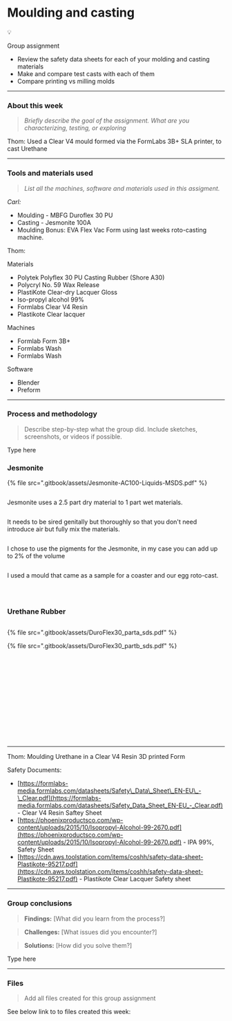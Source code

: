 # Moulding and casting

💡

Group assignment

* Review the safety data sheets for each of your molding and casting materials
* Make and compare test casts with each of them
* Compare printing vs milling molds

***

### About this week <a href="#id-19caf66e-e64e-8063-8a10-fe265bae49e8" id="id-19caf66e-e64e-8063-8a10-fe265bae49e8"></a>

> _Briefly describe the goal of the assignment. What are you characterizing, testing, or exploring_

Thom: Used a Clear V4 mould formed via the FormLabs 3B+ SLA printer,  to cast Urethane

***

### Tools and materials used <a href="#id-19caf66e-e64e-8086-b4db-ddab393e0e3b" id="id-19caf66e-e64e-8086-b4db-ddab393e0e3b"></a>

> _List all the machines, software and materials used in this assigment._

_Carl:_

* Moulding - MBFG Duroflex 30 PU
* Casting - Jesmonite 100A
* Moulding Bonus: EVA Flex Vac Form using last weeks roto-casting machine.

Thom:

Materials

* Polytek Polyflex 30 PU Casting Rubber (Shore A30)
* Polycryl No. 59 Wax Release
* PlastiKote Clear-dry Lacquer Gloss
* Iso-propyl alcohol 99%
* Formlabs Clear V4 Resin
* Plastikote Clear lacquer

Machines

* Formlab Form 3B+
* Formlabs Wash
* Formlabs Wash

Software

* Blender
* Preform

***

### Process and methodology <a href="#id-19caf66e-e64e-8011-ac62-c392114f1cc5" id="id-19caf66e-e64e-8011-ac62-c392114f1cc5"></a>

> Describe step-by-step what the group did. Include sketches, screenshots, or videos if possible.

Type here

### Jesmonite



{% file src=".gitbook/assets/Jesmonite-AC100-Liquids-MSDS.pdf" %}

<figure><img src=".gitbook/assets/w13-g1-1.jpeg" alt=""><figcaption></figcaption></figure>

Jesmonite uses a 2.5 part dry material to 1 part wet materials.

<figure><img src=".gitbook/assets/w13-g1-2.jpeg" alt=""><figcaption></figcaption></figure>

It needs to be sired genitally but thoroughly so that you don't need introduce air but fully mix the materials.

<figure><img src=".gitbook/assets/w13-g1-3.jpeg" alt=""><figcaption></figcaption></figure>

I chose to use the pigments for the Jesmonite, in my case you can add up to 2% of the volume&#x20;

<figure><img src=".gitbook/assets/w13-g1-4.jpeg" alt=""><figcaption></figcaption></figure>

I used a mould that came as a sample for a coaster and our egg roto-cast.

<figure><img src=".gitbook/assets/w13-g1-7.jpeg" alt=""><figcaption></figcaption></figure>

<figure><img src=".gitbook/assets/Week 13 - Third batch of group - 1.jpeg" alt=""><figcaption></figcaption></figure>

<figure><img src=".gitbook/assets/Week 13 - Third batch of group - 4.jpeg" alt=""><figcaption></figcaption></figure>

### Urethane Rubber

<figure><img src=".gitbook/assets/w13-g1-8.jpeg" alt=""><figcaption></figcaption></figure>

{% file src=".gitbook/assets/DuroFlex30_parta_sds.pdf" %}

{% file src=".gitbook/assets/DuroFlex30_partb_sds.pdf" %}

<figure><img src=".gitbook/assets/w13-g1-9.jpeg" alt=""><figcaption></figcaption></figure>



<figure><img src=".gitbook/assets/w13-g1-10.jpeg" alt=""><figcaption></figcaption></figure>

<figure><img src=".gitbook/assets/w13-g1-11.jpeg" alt=""><figcaption></figcaption></figure>

<figure><img src=".gitbook/assets/w13-g1-12.jpeg" alt=""><figcaption></figcaption></figure>

<figure><img src=".gitbook/assets/w13-g1-13.jpeg" alt=""><figcaption></figcaption></figure>

<figure><img src=".gitbook/assets/w13-g1-14.jpeg" alt=""><figcaption></figcaption></figure>

<figure><img src=".gitbook/assets/w13-g1-15.jpeg" alt=""><figcaption></figcaption></figure>

<figure><img src=".gitbook/assets/w13-g1-16.jpeg" alt=""><figcaption></figcaption></figure>

<figure><img src=".gitbook/assets/w13-g1-17.jpeg" alt=""><figcaption></figcaption></figure>

<figure><img src=".gitbook/assets/w13-g1-18.jpeg" alt=""><figcaption></figcaption></figure>

<figure><img src=".gitbook/assets/Week 13 - Second batch of group - 1.jpeg" alt=""><figcaption></figcaption></figure>

<figure><img src=".gitbook/assets/Week 13 - Second batch of group - 2.jpeg" alt=""><figcaption></figcaption></figure>

<figure><img src=".gitbook/assets/Week 13 - Second batch of group - 3.jpeg" alt=""><figcaption></figcaption></figure>

<figure><img src=".gitbook/assets/Week 13 - Second batch of group - 4.jpeg" alt=""><figcaption></figcaption></figure>

<figure><img src=".gitbook/assets/Week 13 - Second batch of group - 5.jpeg" alt=""><figcaption></figcaption></figure>

***

Thom: Moulding Urethane in a Clear V4 Resin 3D printed Form

Safety Documents:

* [https://formlabs-media.formlabs.com/datasheets/Safety\_Data\_Sheet\_EN-EU\_-\_Clear.pdf](https://formlabs-media.formlabs.com/datasheets/Safety_Data_Sheet_EN-EU_-_Clear.pdf) - Clear V4 Resin Saftey Sheet
* [https://phoenixproductsco.com/wp-content/uploads/2015/10/Isopropyl-Alcohol-99-2670.pdf](https://phoenixproductsco.com/wp-content/uploads/2015/10/Isopropyl-Alcohol-99-2670.pdf) - IPA 99%, Safety Sheet
* [https://cdn.aws.toolstation.com/items/coshh/safety-data-sheet-Plastikote-95217.pdf](https://cdn.aws.toolstation.com/items/coshh/safety-data-sheet-Plastikote-95217.pdf) - Plastikote Clear Lacquer Safety sheet

***

### Group conclusions <a href="#id-19caf66e-e64e-80de-9c8b-f0d6062823da" id="id-19caf66e-e64e-80de-9c8b-f0d6062823da"></a>

> **Findings:** \[What did you learn from the process?]

> **Challenges:** \[What issues did you encounter?]

> **Solutions:** \[How did you solve them?]

Type here

***

### Files <a href="#id-19caf66e-e64e-80d5-b3c5-fd1c7d54d275" id="id-19caf66e-e64e-80d5-b3c5-fd1c7d54d275"></a>

> Add all files created for this group assignment

See below link to to files created this week:

